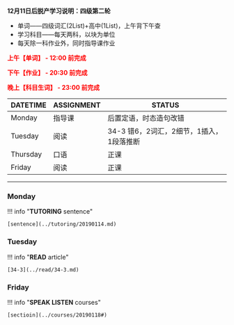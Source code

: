 **12月11日后脱产学习说明：四级第二轮**

* 单词——四级词汇(2List)+高中(1List)，上午背下午查
* 学习科目——每天两科，以块为单位
* 每天除一科作业外，同时指导课作业

**<font color='red'>上午【单词】 - 12:00 前完成</font>**

**<font color='red'>下午【作业】 - 20:30 前完成</font>**

**<font color='red'>晚上【科目生词】 - 23:00 前完成</font>**

DATETIME |  ASSIGNMENT | STATUS
------------ | ------------- | -------------
Monday | 指导课 | 后置定语，时态造句改错
Tuesday | 阅读 | 34-3 错6，2词汇，2细节，1插入，1段落推断
Thursday | 口语 | 正课
Friday | 阅读 | 正课

----

### Monday

!!! info "**TUTORING** sentence"
    
    [sentence](../tutoring/20190114.md)
    
### Tuesday

!!! info "**READ** article"
    
    [34-3](../read/34-3.md)
        
### Friday

!!! info "**SPEAK LISTEN** courses"
    
    [sectioin](../courses/20190118#)
    